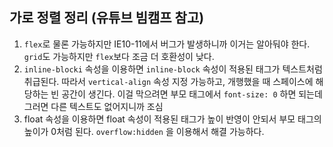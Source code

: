 ## 가로 정렬 정리 (유튜브 빔캠프 참고)

1. `flex`로 물론 가능하지만 IE10-11에서 버그가 발생하니까 이거는 알아둬야 한다. `grid`도 가능하지만 `flex`보다 조금 더 호환성이 낮다.
2. `inline-blocki` 속성을 이용하면 `inline-block` 속성이 적용된 태그가 텍스트처럼 취급된다. 따라서 `vertical-align` 속성 지정 가능하고, 개행했을 때 스페이스에 해당하는 빈 공간이 생긴다. 이걸 막으려면 부모 태그에서 `font-size: 0` 하면 되는데 그러면 다른 텍스트도 없어지니까 조심
3. float 속성을 이용하면 float 속성이 적용된 태그가 높이 반영이 안되서 부모 태그의 높이가 0처럼 된다. `overflow:hidden` 을 이용해서 해결 가능하다.
